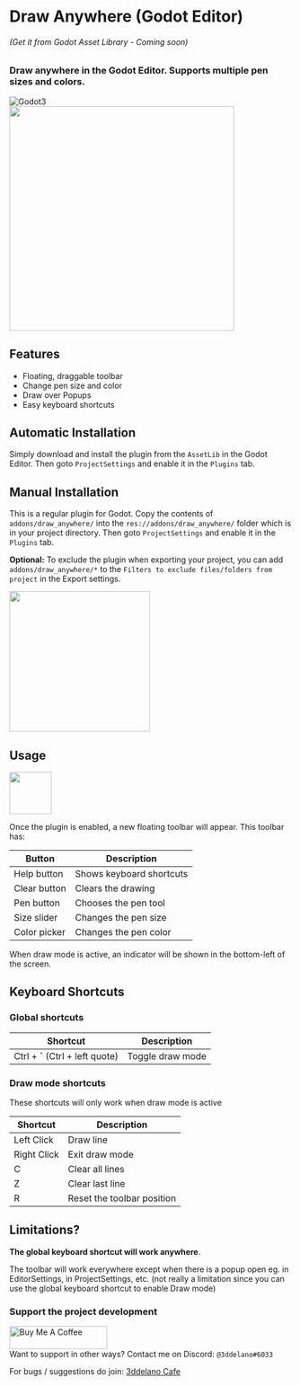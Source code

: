 Draw Anywhere (Godot Editor)
=========================================
###### (Get it from Godot Asset Library - Coming soon)


### Draw anywhere in the Godot Editor. Supports multiple pen sizes and colors.

<img alt="Godot3" src="https://img.shields.io/badge/-Godot >= 3.2.2-478CBF?style=for-the-badge&logo=godotengine&logoWidth=20&logoColor=white" />
<br>


<img src="https://cdn.discordapp.com/attachments/360062738615107605/932968729208315955/plugin_icon.png" height="400">


Features
--------------

- Floating, draggable toolbar
- Change pen size and color
- Draw over Popups
- Easy keyboard shortcuts

Automatic Installation
--------------
Simply download and install the plugin from the `AssetLib` in the Godot Editor. Then goto `ProjectSettings` and enable it in the `Plugins` tab. 

Manual Installation
--------------

This is a regular plugin for Godot.
Copy the contents of `addons/draw_anywhere/` into the `res://addons/draw_anywhere/` folder which is in your project directory. Then goto `ProjectSettings` and enable it in the `Plugins` tab. 

**Optional:** To exclude the plugin when exporting your project, you can add `addons/draw_anywhere/*` to the `Filters to exclude files/folders from project` in the Export settings.

<img src="https://cdn.discordapp.com/attachments/360062738615107605/932954254740717578/unknown.png" height="250">

Usage
--------------

<img src="https://cdn.discordapp.com/attachments/360062738615107605/932968493891084318/unknown.png" height="75">

Once the plugin is enabled, a new floating toolbar will appear. This toolbar has:

| Button       | Description              |
| ------------ | ------------------------ |
| Help button  | Shows keyboard shortcuts |
| Clear button | Clears the drawing       |
| Pen button   | Chooses the pen tool     |
| Size slider  | Changes the pen size     |
| Color picker | Changes the pen color    |

When draw mode is active, an indicator will be shown in the bottom-left of the screen.

Keyboard Shortcuts
--------------

### Global shortcuts

| Shortcut                         | Description      |
| -------------------------------- | ---------------- |
| Ctrl + **`** (Ctrl + left quote) | Toggle draw mode |

### Draw mode shortcuts
These shortcuts will only work when draw mode is active

| Shortcut    | Description                |
| ----------- | -------------------------- |
| Left Click  | Draw line                  |
| Right Click | Exit draw mode             |
| C           | Clear all lines            |
| Z           | Clear last line            |
| R           | Reset the toolbar position |


Limitations?
--------------
**The global keyboard shortcut will work anywhere**.

The toolbar will work everywhere except when there is a popup open eg.  in EditorSettings, in ProjectSettings, etc.
(not really a limitation since you can use the global keyboard shortcut to enable Draw mode)

### Support the project development
<a href="https://www.buymeacoffee.com/3ddelano" target="_blank"><img height="41" width="174" src="https://cdn.buymeacoffee.com/buttons/v2/default-red.png" alt="Buy Me A Coffee" width="150" ></a>
<br>
Want to support in other ways? Contact me on Discord: `@3ddelano#6033`

For bugs / suggestions do join: [3ddelano Cafe](https://discord.gg/FZY9TqW)